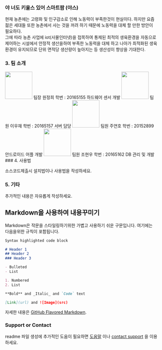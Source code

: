 
### 야 너도 키울스 있어 스마트팜 (야스)

현재 농촌에는 고령화 및 인구감소로 인해 노동력이 부족한것이 현실이다. 하지만 요즘 젊은 세대들 또한 농촌에서 사는 것을 꺼려 하기 때문에 노동력을 대체 할 만한 방안이 필요하다.  
 그에 따라 농촌 사업에 iot(사물인터넷)을 접목하여 통제된 최적의 생육환경을 자동으로 제어하는 시설에서 안정적 생산을하여 부족한 노동력을 대체 하고 나아가 최적화된 생육환경이 유지되므로 단위 면적당 생산량이 높아지는 등 생산성이 향상을 기대한다.



### 3. 팀 소개
<img width="90" src="file:///C:/Users/wjdgm/OneDrive/%EB%B0%94%ED%83%95%20%ED%99%94%EB%A9%B4/KakaoTalk_20190315_132427731.jpg">
팀장 원정희
학번 : 20165155
하드웨어 센서 개발
<img width="90" src="file:///C:/Users/wjdgm/OneDrive/%EB%B0%94%ED%83%95%20%ED%99%94%EB%A9%B4/KakaoTalk_20190315_190422265.jpg">
팀원 이우재
학번 : 20165157
서버 담당
<img width="90" src="file:///C:/Users/wjdgm/OneDrive/%EB%B0%94%ED%83%95%20%ED%99%94%EB%A9%B4/KakaoTalk_20190315_184305860.jpg">
팀원 주연호
학번 : 20152899
안드로이드 어플 개발
<img width="90" src="file:///C:/Users/wjdgm/OneDrive/%EB%B0%94%ED%83%95%20%ED%99%94%EB%A9%B4/KakaoTalk_20190315_190948986.jpg">
팀원 조현우
학번 : 20165162
DB 관리 및 개발
### 4. 사용법

소스코드제출시 설치법이나 사용법을 작성하세요.

### 5. 기타

추가적인 내용은 자유롭게 작성하세요.


## Markdown을 사용하여 내용꾸미기

Markdown은 작문을 스타일링하기위한 가볍고 사용하기 쉬운 구문입니다. 여기에는 다음을위한 규칙이 포함됩니다.

```markdown
Syntax highlighted code block

# Header 1
## Header 2
### Header 3

- Bulleted
- List

1. Numbered
2. List

**Bold** and _Italic_ and `Code` text

[Link](url) and ![Image](src)
```

자세한 내용은 [GitHub Flavored Markdown](https://guides.github.com/features/mastering-markdown/).

### Support or Contact

readme 파일 생성에 추가적인 도움이 필요하면 [도움말](https://help.github.com/articles/about-readmes/) 이나 [contact support](https://github.com/contact) 을 이용하세요.
